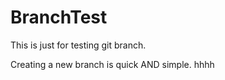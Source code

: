 # BranchTest
This is just for testing git branch.


Creating a new branch is quick AND simple.
hhhh
